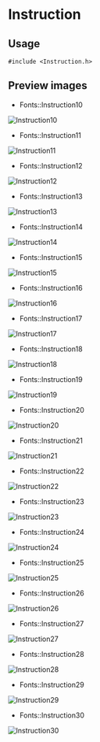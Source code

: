 Instruction
==========

Usage
------

    #include <Instruction.h>

Preview images
--------------
* Fonts::Instruction10 

![Instruction10](https://raw.githubusercontent.com/DisplayCore/Instruction/master/Preview/Instruction10.png)

* Fonts::Instruction11 

![Instruction11](https://raw.githubusercontent.com/DisplayCore/Instruction/master/Preview/Instruction11.png)

* Fonts::Instruction12 

![Instruction12](https://raw.githubusercontent.com/DisplayCore/Instruction/master/Preview/Instruction12.png)

* Fonts::Instruction13 

![Instruction13](https://raw.githubusercontent.com/DisplayCore/Instruction/master/Preview/Instruction13.png)

* Fonts::Instruction14 

![Instruction14](https://raw.githubusercontent.com/DisplayCore/Instruction/master/Preview/Instruction14.png)

* Fonts::Instruction15 

![Instruction15](https://raw.githubusercontent.com/DisplayCore/Instruction/master/Preview/Instruction15.png)

* Fonts::Instruction16 

![Instruction16](https://raw.githubusercontent.com/DisplayCore/Instruction/master/Preview/Instruction16.png)

* Fonts::Instruction17 

![Instruction17](https://raw.githubusercontent.com/DisplayCore/Instruction/master/Preview/Instruction17.png)

* Fonts::Instruction18 

![Instruction18](https://raw.githubusercontent.com/DisplayCore/Instruction/master/Preview/Instruction18.png)

* Fonts::Instruction19 

![Instruction19](https://raw.githubusercontent.com/DisplayCore/Instruction/master/Preview/Instruction19.png)

* Fonts::Instruction20 

![Instruction20](https://raw.githubusercontent.com/DisplayCore/Instruction/master/Preview/Instruction20.png)

* Fonts::Instruction21 

![Instruction21](https://raw.githubusercontent.com/DisplayCore/Instruction/master/Preview/Instruction21.png)

* Fonts::Instruction22 

![Instruction22](https://raw.githubusercontent.com/DisplayCore/Instruction/master/Preview/Instruction22.png)

* Fonts::Instruction23 

![Instruction23](https://raw.githubusercontent.com/DisplayCore/Instruction/master/Preview/Instruction23.png)

* Fonts::Instruction24 

![Instruction24](https://raw.githubusercontent.com/DisplayCore/Instruction/master/Preview/Instruction24.png)

* Fonts::Instruction25 

![Instruction25](https://raw.githubusercontent.com/DisplayCore/Instruction/master/Preview/Instruction25.png)

* Fonts::Instruction26 

![Instruction26](https://raw.githubusercontent.com/DisplayCore/Instruction/master/Preview/Instruction26.png)

* Fonts::Instruction27 

![Instruction27](https://raw.githubusercontent.com/DisplayCore/Instruction/master/Preview/Instruction27.png)

* Fonts::Instruction28 

![Instruction28](https://raw.githubusercontent.com/DisplayCore/Instruction/master/Preview/Instruction28.png)

* Fonts::Instruction29 

![Instruction29](https://raw.githubusercontent.com/DisplayCore/Instruction/master/Preview/Instruction29.png)

* Fonts::Instruction30 

![Instruction30](https://raw.githubusercontent.com/DisplayCore/Instruction/master/Preview/Instruction30.png)


